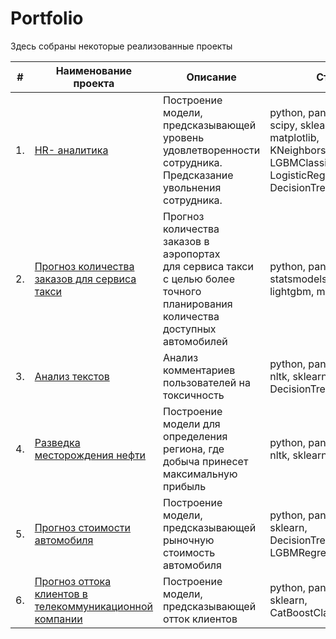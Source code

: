# Portfolio

Здесь собраны некоторые реализованные проекты

| #    | Наименование проекта                | Описание                                                     | Стек                                                         |
| ---- | ------------------------------------------------------------ | ------------------------------------------------------------ | ------------------------------------------------------------ |
| 1.   | [HR- аналитика](https://github.com/volodina-ds/study_projects/tree/main/HR-Analytics) | Построение модели, предсказывающей <br/>уровень удовлетворенности сотрудника. <br/> Предсказание увольнения сотрудника. | python, pandas, numpy, scipy, sklearn, matplotlib, KNeighborsClassifier, LGBMClassifier, LogisticRegression, DecisionTreeClassifier        |
| 2.   | [Прогноз количества заказов для сервиса такси](https://github.com/volodina-ds/study_projects/tree/main/Taxi) | Прогноз количества заказов в аэропортах <br/>для сервиса такси с целью более точного планирования количества доступных <br/>автомобилей | python, pandas, numpy, statsmodels, sklearn, lightgbm, matplotlib |
| 3.   | [Анализ текстов](https://github.com/volodina-ds/study_projects/blob/main/Text/readme.md) | Анализ комментариев пользователей на токсичность             | python, pandas, numpy, nltk, sklearn, DecisionTreeClassifier |
| 4.   | [Разведка месторождения нефти](https://github.com/volodina-ds/study_projects/tree/main/Oil_Well_Development) | Построение модели для определения региона, где добыча принесет максимальную прибыль             | python, pandas, numpy, nltk, sklearn, Ridge |
| 5.   | [Прогноз стоимости  автомобиля](https://github.com/volodina-ds/study_projects/tree/main/Used_cars) | Построение модели, предсказывающей рыночную стоимость автомобиля             | python, pandas, numpy, sklearn, DecisionTreeRegression, LGBMRegressor|
| 6.   | [Прогноз оттока клиентов в телекоммуникационной компании](https://github.com/volodina-ds/study_projects/tree/main/Telecom) | Построение модели, предсказывающей отток клиентов           | python, pandas, numpy, sklearn,  CatBoostClassifier|
